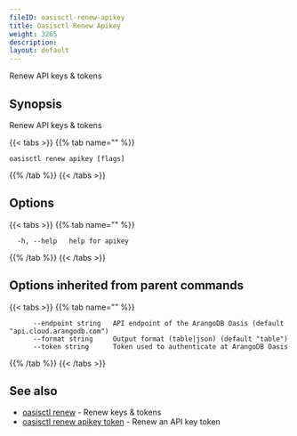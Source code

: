 ```yaml
---
fileID: oasisctl-renew-apikey
title: Oasisctl Renew Apikey
weight: 3265
description: 
layout: default
---
```

Renew API keys & tokens

## Synopsis

Renew API keys & tokens

{{< tabs >}}
{{% tab name="" %}}
```
oasisctl renew apikey [flags]
```
{{% /tab %}}
{{< /tabs >}}

## Options

{{< tabs >}}
{{% tab name="" %}}
```
  -h, --help   help for apikey
```
{{% /tab %}}
{{< /tabs >}}

## Options inherited from parent commands

{{< tabs >}}
{{% tab name="" %}}
```
      --endpoint string   API endpoint of the ArangoDB Oasis (default "api.cloud.arangodb.com")
      --format string     Output format (table|json) (default "table")
      --token string      Token used to authenticate at ArangoDB Oasis
```
{{% /tab %}}
{{< /tabs >}}

## See also

* [oasisctl renew]()	 - Renew keys & tokens
* [oasisctl renew apikey token](oasisctl-renew-apikey-token)	 - Renew an API key token


